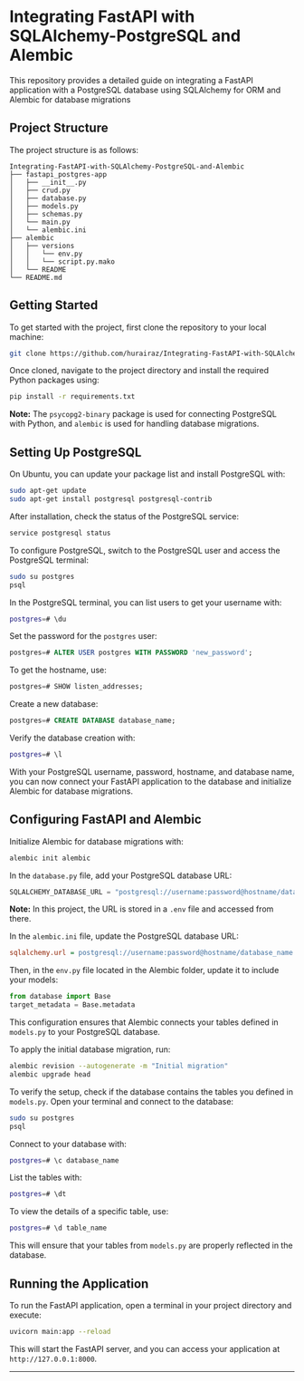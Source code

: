# Integrating FastAPI with SQLAlchemy-PostgreSQL and Alembic

This repository provides a detailed guide on integrating a FastAPI application with a PostgreSQL database using SQLAlchemy for ORM and Alembic for database migrations

## Project Structure

The project structure is as follows:

```
Integrating-FastAPI-with-SQLAlchemy-PostgreSQL-and-Alembic
├── fastapi_postgres-app
│   ├── __init__.py
│   ├── crud.py
│   ├── database.py
│   ├── models.py
│   ├── schemas.py
│   └── main.py
│   └── alembic.ini
├── alembic
│   ├── versions
│   │   └── env.py
│   │   └── script.py.mako
│   └── README
└── README.md
```

## Getting Started

To get started with the project, first clone the repository to your local machine:

```sh
git clone https://github.com/hurairaz/Integrating-FastAPI-with-SQLAlchemy-PostgreSQL-and-Alembic.git
```

Once cloned, navigate to the project directory and install the required Python packages using:

```sh
pip install -r requirements.txt
```

**Note:** The `psycopg2-binary` package is used for connecting PostgreSQL with Python, and `alembic` is used for handling database migrations.

## Setting Up PostgreSQL

On Ubuntu, you can update your package list and install PostgreSQL with:

```sh
sudo apt-get update
sudo apt-get install postgresql postgresql-contrib
```

After installation, check the status of the PostgreSQL service:

```sh
service postgresql status
```

To configure PostgreSQL, switch to the PostgreSQL user and access the PostgreSQL terminal:

```sh
sudo su postgres
psql
```

In the PostgreSQL terminal, you can list users to get your username with:

```sh
postgres=# \du
```

Set the password for the `postgres` user:

```sql
postgres=# ALTER USER postgres WITH PASSWORD 'new_password';
```

To get the hostname, use:

```sql
postgres=# SHOW listen_addresses;
```

Create a new database:

```sql
postgres=# CREATE DATABASE database_name;
```

Verify the database creation with:

```sh
postgres=# \l
```

With your PostgreSQL username, password, hostname, and database name, you can now connect your FastAPI application to the database and initialize Alembic for database migrations.

## Configuring FastAPI and Alembic

Initialize Alembic for database migrations with:

```sh
alembic init alembic
```

In the `database.py` file, add your PostgreSQL database URL:

```python
SQLALCHEMY_DATABASE_URL = "postgresql://username:password@hostname/database_name"
```

**Note:** In this project, the URL is stored in a `.env` file and accessed from there.

In the `alembic.ini` file, update the PostgreSQL database URL:

```ini
sqlalchemy.url = postgresql://username:password@hostname/database_name
```

Then, in the `env.py` file located in the Alembic folder, update it to include your models:

```python
from database import Base
target_metadata = Base.metadata
```

This configuration ensures that Alembic connects your tables defined in `models.py` to your PostgreSQL database. 

To apply the initial database migration, run:

```sh
alembic revision --autogenerate -m "Initial migration"
alembic upgrade head
```

To verify the setup, check if the database contains the tables you defined in `models.py`. Open your terminal and connect to the database:

```sh
sudo su postgres
psql
```

Connect to your database with:

```sh
postgres=# \c database_name
```

List the tables with:

```sh
postgres=# \dt
```

To view the details of a specific table, use:

```sh
postgres=# \d table_name
```

This will ensure that your tables from `models.py` are properly reflected in the database.

## Running the Application

To run the FastAPI application, open a terminal in your project directory and execute:

```sh
uvicorn main:app --reload
```

This will start the FastAPI server, and you can access your application at `http://127.0.0.1:8000`.

---
